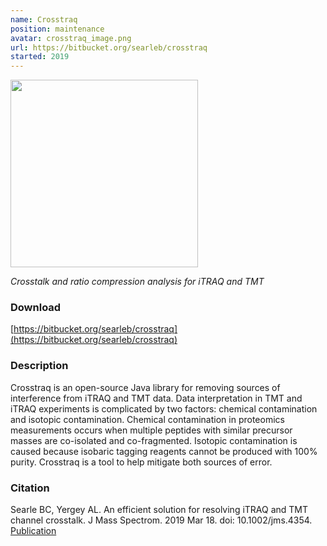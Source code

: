 ```yaml
---
name: Crosstraq
position: maintenance
avatar: crosstraq_image.png
url: https://bitbucket.org/searleb/crosstraq
started: 2019
---
```


<img width="300" src="{{site.baseurl}}/images/software/{{page.avatar}}" data-action="zoom">

_Crosstalk and ratio compression analysis for iTRAQ and TMT_

### Download
[https://bitbucket.org/searleb/crosstraq](https://bitbucket.org/searleb/crosstraq)

### Description

Crosstraq is an open-source Java library for removing sources of interference from iTRAQ and TMT data. Data interpretation in TMT and iTRAQ experiments is complicated by two factors: chemical contamination and isotopic contamination. Chemical contamination in proteomics measurements occurs when multiple peptides with similar precursor masses are co-isolated and co-fragmented. Isotopic contamination is caused because isobaric tagging reagents cannot be produced with 100% purity. Crosstraq is a tool to help mitigate both sources of error.

### Citation
Searle BC, Yergey AL.
An efficient solution for resolving iTRAQ and TMT channel crosstalk. J Mass Spectrom.
2019 Mar 18. doi: 10.1002/jms.4354. [Publication](https://analyticalsciencejournals.onlinelibrary.wiley.com/doi/10.1002/jms.4354)
